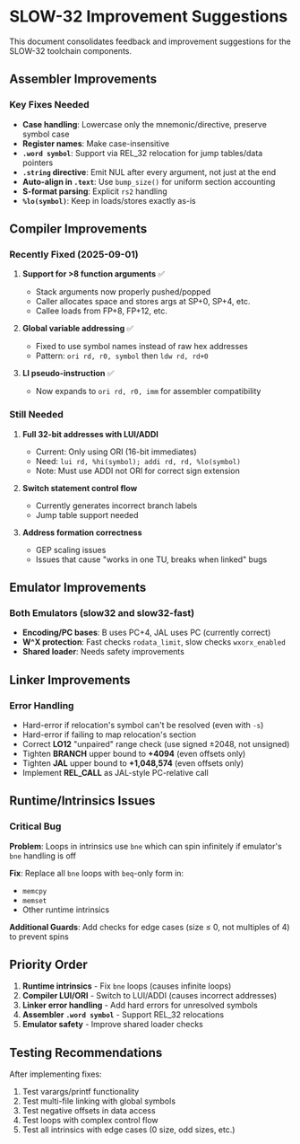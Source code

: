 # SLOW-32 Improvement Suggestions

This document consolidates feedback and improvement suggestions for the SLOW-32 toolchain components.

## Assembler Improvements

### Key Fixes Needed
- **Case handling**: Lowercase only the mnemonic/directive, preserve symbol case
- **Register names**: Make case-insensitive
- **`.word symbol`**: Support via REL_32 relocation for jump tables/data pointers
- **`.string` directive**: Emit NUL after every argument, not just at the end
- **Auto-align in `.text`**: Use `bump_size()` for uniform section accounting
- **S-format parsing**: Explicit `rs2` handling
- **`%lo(symbol)`**: Keep in loads/stores exactly as-is

## Compiler Improvements

### Recently Fixed (2025-09-01)
1. **Support for >8 function arguments** ✅
   - Stack arguments now properly pushed/popped
   - Caller allocates space and stores args at SP+0, SP+4, etc.
   - Callee loads from FP+8, FP+12, etc.
   
2. **Global variable addressing** ✅
   - Fixed to use symbol names instead of raw hex addresses
   - Pattern: `ori rd, r0, symbol` then `ldw rd, rd+0`
   
3. **LI pseudo-instruction** ✅
   - Now expands to `ori rd, r0, imm` for assembler compatibility

### Still Needed
1. **Full 32-bit addresses with LUI/ADDI**
   - Current: Only using ORI (16-bit immediates)
   - Need: `lui rd, %hi(symbol); addi rd, rd, %lo(symbol)`
   - Note: Must use ADDI not ORI for correct sign extension

2. **Switch statement control flow**
   - Currently generates incorrect branch labels
   - Jump table support needed

3. **Address formation correctness**
   - GEP scaling issues
   - Issues that cause "works in one TU, breaks when linked" bugs

## Emulator Improvements

### Both Emulators (slow32 and slow32-fast)
- **Encoding/PC bases**: B uses PC+4, JAL uses PC (currently correct)
- **W^X protection**: Fast checks `rodata_limit`, slow checks `wxorx_enabled` 
- **Shared loader**: Needs safety improvements

## Linker Improvements

### Error Handling
- Hard-error if relocation's symbol can't be resolved (even with `-s`)
- Hard-error if failing to map relocation's section
- Correct **LO12** "unpaired" range check (use signed ±2048, not unsigned)
- Tighten **BRANCH** upper bound to **+4094** (even offsets only)
- Tighten **JAL** upper bound to **+1,048,574** (even offsets only)
- Implement **REL_CALL** as JAL-style PC-relative call

## Runtime/Intrinsics Issues

### Critical Bug
**Problem**: Loops in intrinsics use `bne` which can spin infinitely if emulator's `bne` handling is off

**Fix**: Replace all `bne` loops with `beq`-only form in:
- `memcpy`
- `memset` 
- Other runtime intrinsics

**Additional Guards**: Add checks for edge cases (size ≤ 0, not multiples of 4) to prevent spins

## Priority Order

1. **Runtime intrinsics** - Fix `bne` loops (causes infinite loops)
2. **Compiler LUI/ORI** - Switch to LUI/ADDI (causes incorrect addresses)
3. **Linker error handling** - Add hard errors for unresolved symbols
4. **Assembler `.word symbol`** - Support REL_32 relocations
5. **Emulator safety** - Improve shared loader checks

## Testing Recommendations

After implementing fixes:
1. Test varargs/printf functionality
2. Test multi-file linking with global symbols
3. Test negative offsets in data access
4. Test loops with complex control flow
5. Test all intrinsics with edge cases (0 size, odd sizes, etc.)